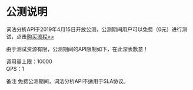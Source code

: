# 公测说明

词法分析API于2019年4月15日开放公测，公测期间用户可以免费（0元）进行测试，点击[购买流程>>](http://neuhub.jd.com/ai/api/nlp/lexer)

由于测试资源有限，公测期间的API限制如下，在此深表歉意！

调用量上限：10000  
QPS：1

备注
免费公测期间，词法分析API不适用于SLA协议。


